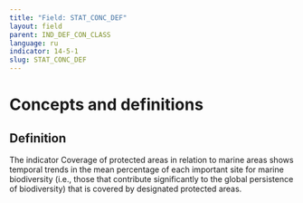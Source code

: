 ```yaml
---
title: "Field: STAT_CONC_DEF"
layout: field
parent: IND_DEF_CON_CLASS
language: ru
indicator: 14-5-1
slug: STAT_CONC_DEF
---
```

# Concepts and definitions

## Definition

The indicator Coverage of protected areas in relation to marine areas shows temporal trends in the mean percentage of each important site for marine biodiversity (i.e., those that contribute significantly to the global persistence of biodiversity) that is covered by designated protected areas.